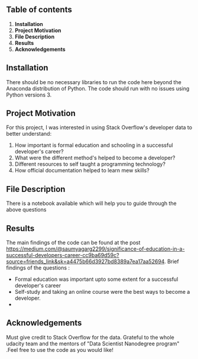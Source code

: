 ## Table of contents

  1. **Installation**
  2. **Project Motivation**
  3. **File Description**
  4. **Results**
  5. **Acknowledgements**
  
## Installation
There should be no necessary libraries to run the code here beyond the Anaconda distribution of Python. The code should run with no issues using Python versions 3.

## Project Motivation
For this project, I was interested in using Stack Overflow's developer data to better understand:

  1. How important is formal education and schooling in a successful developer's career?
  2. What were the different method's helped to become a developer?
  3. Different resources to self taught a programming technology?
  4. How official documentation helped to learn mew skills?
  
## File Description
   There is a notebook available which will help you to guide through the above questions 
   
## Results 
The main findings of the code can be found at the post https://medium.com/@saumyagarg2299/significance-of-education-in-a-successful-developers-career-cc9ba69d59c?source=friends_link&sk=a4475b66d3927bd8389a7ea17aa52694.
  Brief findings of the questions :
  - Formal education was important upto some extent for a successful developer's career
  - Self-study and taking an online course were the best ways to become a developer.
  - 

## Acknowledgements
Must give credit to Stack Overflow for the data. Grateful to the whole udacity team and the mentors of "Data Scientist Nanodegree program" .Feel free to use the code as you would like!
